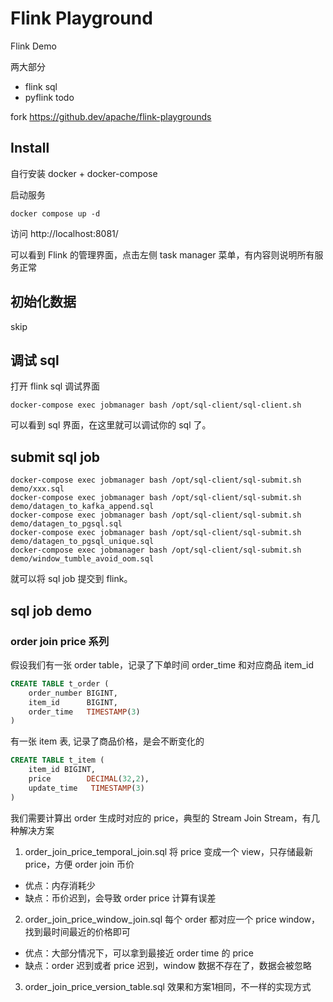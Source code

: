 # Flink Playground

Flink Demo 

两大部分

- flink sql
- pyflink todo

fork https://github.dev/apache/flink-playgrounds

## Install

自行安装 docker + docker-compose

启动服务
```shell
docker compose up -d
```

访问  http://localhost:8081/

可以看到 Flink 的管理界面，点击左侧 task manager 菜单，有内容则说明所有服务正常


## 初始化数据
skip

## 调试 sql

打开 flink sql 调试界面
```shell
docker-compose exec jobmanager bash /opt/sql-client/sql-client.sh
```
可以看到 sql 界面，在这里就可以调试你的 sql 了。

## submit sql job

```shell
docker-compose exec jobmanager bash /opt/sql-client/sql-submit.sh demo/xxx.sql
docker-compose exec jobmanager bash /opt/sql-client/sql-submit.sh demo/datagen_to_kafka_append.sql
docker-compose exec jobmanager bash /opt/sql-client/sql-submit.sh demo/datagen_to_pgsql.sql
docker-compose exec jobmanager bash /opt/sql-client/sql-submit.sh demo/datagen_to_pgsql_unique.sql
docker-compose exec jobmanager bash /opt/sql-client/sql-submit.sh demo/window_tumble_avoid_oom.sql
```
就可以将 sql job 提交到 flink。

## sql job demo

### order join price 系列
假设我们有一张 order table，记录了下单时间 order_time 和对应商品 item_id
```sql
CREATE TABLE t_order (
    order_number BIGINT,
    item_id      BIGINT,
    order_time   TIMESTAMP(3)
)
```

有一张 item 表, 记录了商品价格，是会不断变化的
```sql
CREATE TABLE t_item (
    item_id BIGINT,
    price        DECIMAL(32,2),
    update_time   TIMESTAMP(3)
)
```

我们需要计算出 order 生成时对应的 price，典型的  Stream Join Stream，有几种解决方案


1. order_join_price_temporal_join.sql
将 price 变成一个 view，只存储最新 price，方便 order join 币价


- 优点：内存消耗少
- 缺点：币价迟到，会导致 order price 计算有误差


2. order_join_price_window_join.sql
每个 order 都对应一个 price window，找到最时间最近的价格即可


- 优点：大部分情况下，可以拿到最接近 order time 的 price
- 缺点：order 迟到或者 price 迟到，window 数据不存在了，数据会被忽略


3. order_join_price_version_table.sql
效果和方案1相同，不一样的实现方式  